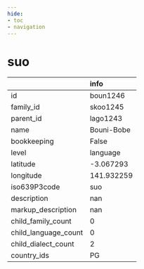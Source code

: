```yaml
---
hide:
- toc
- navigation
---
```

# suo
|                      | info       |
|:---------------------|:-----------|
| id                   | boun1246   |
| family_id            | skoo1245   |
| parent_id            | lago1243   |
| name                 | Bouni-Bobe |
| bookkeeping          | False      |
| level                | language   |
| latitude             | -3.067293  |
| longitude            | 141.932259 |
| iso639P3code         | suo        |
| description          | nan        |
| markup_description   | nan        |
| child_family_count   | 0          |
| child_language_count | 0          |
| child_dialect_count  | 2          |
| country_ids          | PG         |